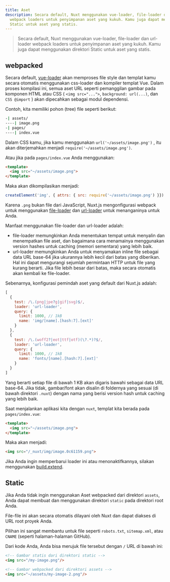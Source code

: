 ```yaml
---
title: Aset
description: Secara default, Nuxt menggunakan vue-loader, file-loader dan url-loader
  webpack loaders untuk penyimpanan aset yang kukuh. Kamu juga dapat menggunakan direktori
  Static untuk aset yang statis.
---
```


> Secara default, Nuxt menggunakan vue-loader, file-loader dan url-loader webpack loaders untuk penyimpanan aset yang kukuh. Kamu juga dapat menggunakan direktori Static untuk aset yang statis.

## webpacked

Secara default, [vue-loader](http://vue-loader.vuejs.org/en/) akan memproses file style dan templat kamu secara otomatis menggunakan css-loader dan kompiler templat Vue. Dalam proses kompilasi ini, semua aset URL seperti pemanggilan gambar pada komponen HTML atau CSS ( `<img src="...">`, `background: url(...)`, dan `CSS @import` ) akan dipecahkan sebagai modul dependensi.

Contoh, kita memiliki pohon (tree) file seperti berikut:

```bash
-| assets/
----| image.png
-| pages/
----| index.vue
```

Dalam CSS kamu, jika kamu menggunakan `url('~/assets/image.png')` , itu akan diterjemahkan menjadi `require('~/assets/image.png')`.

Atau jika pada `pages/index.vue` Anda menggunakan:

```html
<template>
  <img src="~/assets/image.png">
</template>
```

Maka akan dikompilasikan menjadi:

```js
createElement('img', { attrs: { src: require('~/assets/image.png') }})
```

Karena `.png` bukan file dari JavaScript, Nuxt.js mengonfigurasi webpack untuk menggunakan [file-loader](https://github.com/webpack/file-loader) dan [url-loader](https://github.com/webpack/url-loader) untuk menanganinya untuk Anda.

Manfaat menggunakan file-loader dan url-loader adalah:

- file-loader memungkinkan Anda menentukan tempat untuk menyalin dan menempatkan file aset, dan bagaimana cara menamainya menggunakan version hashes untuk caching (memori sementara) yang lebih baik.
- url-loader memungkinkan Anda untuk menyamakan inline file sebagai data URL base-64 jika ukurannya lebih kecil dari batas yang diberikan. Hal ini dapat mengurangi sejumlah permintaan HTTP untuk file yang kurang berarti. Jika file lebih besar dari batas, maka secara otomatis akan kembali ke file-loader.

Sebenarnya, konfigurasi pemindah aset yang default dari Nuxt.js adalah:

```js
[
  {
    test: /\.(png|jpe?g|gif|svg)$/,
    loader: 'url-loader',
    query: {
      limit: 1000, // 1kB
      name: 'img/[name].[hash:7].[ext]'
    }
  },
  {
    test: /\.(woff2?|eot|ttf|otf)(\?.*)?$/,
    loader: 'url-loader',
    query: {
      limit: 1000, // 1kB
      name: 'fonts/[name].[hash:7].[ext]'
    }
  }
]
```

Yang berarti setiap file di bawah 1 KB akan digaris bawahi sebagai data URL base-64. Jika tidak, gambar/font akan disalin di foldernya yang sesuai (di bawah direktori `.nuxt`) dengan nama yang berisi version hash untuk caching yang lebih baik.

Saat menjalankan aplikasi kita dengan `nuxt`, templat kita berada pada `pages/index.vue`:

```html
<template>
  <img src="~/assets/image.png">
</template>
```

Maka akan menjadi:

```html
<img src="/_nuxt/img/image.0c61159.png">
```

Jika Anda ingin memperbarui loader ini atau menonaktifkannya, silakan menggunakan [build.extend](/api/configuration-build#extend).

## Static

Jika Anda tidak ingin menggunakan Aset webpacked dari direktori `assets`, Anda dapat membuat dan menggunakan direktori `static` pada direktori root Anda.

File-file ini akan secara otomatis dilayani oleh Nuxt dan dapat diakses di URL root proyek Anda.

Pilihan ini sangat membantu untuk file seperti `robots.txt`, `sitemap.xml`, atau `CNAME` (seperti halaman-halaman GitHub).

Dari kode Anda, Anda bisa merujuk file tersebut dengan `/` URL di bawah ini:

```html
<!-- Gambar statis dari direktori static -->
<img src="/my-image.png"/>

<!-- Gambar webpacked dari direktori assets -->
<img src="~/assets/my-image-2.png"/>
```
